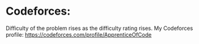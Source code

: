 # Codeforces:
Difficulty of the problem rises as the difficulty rating rises.
My Codeforces profile: https://codeforces.com/profile/ApprenticeOfCode
